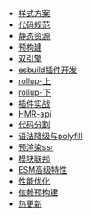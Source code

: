 - [样式方案](./4%20样式方案：在%20Vite%20中接入现代化的%20CSS%20工程化方案[微信：获取优质IT网课加微信：2268731%20].pdf)
- [代码规范](./5%20代码规范：如何利用%20Lint%20工具链来保证代码风格和质量？[微信：获取优质IT网课加微信：2268731%20].pdf)
- [静态资源](./6%20静态资源：如何在%20Vite%20中处理各种静态资源？[微信：获取优质IT网课加微信：2268731%20].pdf)
- [预构建](./7%20预构建：如何玩转秒级依赖预构建的能力？[微信：获取优质IT网课加微信：2268731%20].pdf)
- [双引擎](./8%20双引擎架构：Vite%20是如何站在巨人的肩膀上实现的？[微信：获取优质IT网课加微信：2268731%20].pdf)
- [esbuild插件开发](./9%20得力的性能推手：Esbuild%20功能使用与插件开发实战[微信：获取优质IT网课加微信：2268731%20].pdf)
- [rollup-上](./10%20Vite%20构建基石(上)——Rollup%20打包基本概念及使用[微信：获取优质IT网课加微信：2268731%20].pdf)
- [rollup-下](./11%20Vite%20构建基石(下)——深入理解%20Rollup%20的插件机制[微信：获取优质IT网课加微信：2268731%20].pdf)
- [插件实战](./12%20插件开发与实战：如何开发一个完整的%20Vite%20插件？[微信：获取优质IT网课加微信：2268731%20].pdf)
- [HMR-api](./13%20HMR%20API%20及原理：代码改动后，如何进行毫秒级别的局部更新？[微信：获取优质IT网课加微信：2268731%20].pdf)
- [代码分割](./14%20代码分割：打包完产物体积太大，怎么拆包？[微信：获取优质IT网课加微信：2268731%20].pdf)
- [语法降级与polyfill](./15%20语法降级与Polyfill：联合前端编译工具链，消灭低版本浏览器兼容问题[微信：获取优质IT网课加微信：2268731%20].pdf)
- [预渲染ssr](./16%20预渲染：如何借助%20Vite%20搭建高可用的服务端渲染(SSR)工程？[微信：获取优质IT网课加微信：2268731%20].pdf)
- [模块联邦](./17%20模块联邦：如何实现优雅的跨应用代码共享？[微信：获取优质IT网课加微信：2268731%20].pdf)
- [ESM高级特性](./18%20再谈ESM：高阶特性%20&%20Pure%20ESM%20时代[微信：获取优质IT网课加微信：2268731%20].pdf)
- [性能优化](./19%20性能优化：如何体系化地对%20Vite%20项目进行性能优化？[微信：获取优质IT网课加微信：2268731%20].pdf)
- [依赖预构建](./21%20依赖预构建：Esbuild%20打包功能如何被%20Vite%20玩出花来？[微信：获取优质IT网课加微信：2268731%20].pdf)
- [热更新](./23%20热更新：基于%20ESM%20的毫秒级%20HMR%20的实现揭秘[微信：获取优质IT网课加微信：2268731%20].pdf)



